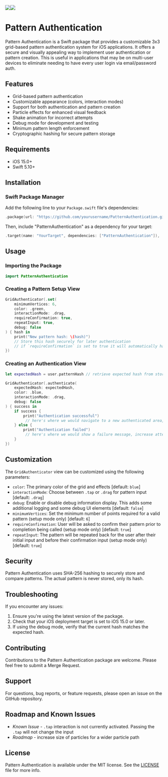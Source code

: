 [![](https://img.shields.io/endpoint?url=https%3A%2F%2Fswiftpackageindex.com%2Fapi%2Fpackages%2FApex-Studios-LLC%2FPatternAuthentication%2Fbadge%3Ftype%3Dswift-versions)](https://swiftpackageindex.com/Apex-Studios-LLC/PatternAuthentication)[![](https://img.shields.io/endpoint?url=https%3A%2F%2Fswiftpackageindex.com%2Fapi%2Fpackages%2FApex-Studios-LLC%2FPatternAuthentication%2Fbadge%3Ftype%3Dplatforms)](https://swiftpackageindex.com/Apex-Studios-LLC/PatternAuthentication)
# Pattern Authentication

Pattern Authentication is a Swift package that provides a customizable 3x3 grid-based pattern authentication system for iOS applications. It offers a secure and visually appealing way to implement user authentication or pattern creation. This is useful in applications that may be on multi-user devices to eliminate needing to have every user login via email/password auth.

[](https://github.com/user-attachments/assets/34d3c5b0-3a0f-4a1f-b5b0-207aae6a9ef5)


## Features

- Grid-based pattern authentication
- Customizable appearance (colors, interaction modes)
- Support for both authentication and pattern creation
- Particle effects for enhanced visual feedback
- Shake animation for incorrect attempts
- Debug mode for development and testing
- Minimum pattern length enforcement
- Cryptographic hashing for secure pattern storage

## Requirements

- iOS 15.0+
- Swift 5.10+

## Installation

### Swift Package Manager

Add the following line to your `Package.swift` file's dependencies:

```swift
.package(url: "https://github.com/yourusername/PatternAuthentication.git", from: "1.0.0")
```

Then, include "PatternAuthentication" as a dependency for your target:

```swift
.target(name: "YourTarget", dependencies: ["PatternAuthentication"]),
```

## Usage

### Importing the Package

```swift
import PatternAuthentication
```

### Creating a Pattern Setup View

```swift
GridAuthenticator(.set(
    minimumVertices: 6,
    color: .green,
    interactionMode: .drag,
    requireConfirmation: true,
    repeatInput: true,
    debug: false
) { hash in
    print("New pattern hash: \(hash)")
    // Store this hash securely for later authentication
    // if `requireConfirmation` is set to true it will automatically have the user confirm the pattern prior to calling completion
})
```

### Creating an Authentication View

```swift
let expectedHash = user.patternHash // retrieve expected hash from storage

GridAuthenticator(.authenticate(
    expectedHash: expectedHash,
    color: .blue,
    interactionMode: .drag,
    debug: false
) { success in
    if success {
        print("Authentication successful")
         // here's where we would navigate to a new authenticated area, show a success animation, etc
    } else {
        print("Authentication failed")
         // here's where we would show a failure message, increase attempt counts, etc
    }
})
```

## Customization

The `GridAuthenticator` view can be customized using the following parameters:

- `color`: The primary color of the grid and effects [default: `blue`]
- `interactionMode`: Choose between `.tap` or `.drag` for pattern input [default: `.drag`]
- `debug`: Enable or disable debug information display. This adds some additional logging and some debug UI elements [default: `false`]
- `minimumVertices`: Set the minimum number of points required for a valid pattern (setup mode only) [default: `6`]
- `requireConfirmation`: User will be asked to confirm their pattern prior to completion being called (setup mode only) [default: `true`]
- `repeatInput`: The pattern will be repeated back for the user after their initial input and before their confirmation input (setup mode only) [default: `true`]

## Security

Pattern Authentication uses SHA-256 hashing to securely store and compare patterns. The actual pattern is never stored, only its hash.

## Troubleshooting

If you encounter any issues:

1. Ensure you're using the latest version of the package.
2. Check that your iOS deployment target is set to iOS 15.0 or later.
3. If using the debug mode, verify that the current hash matches the expected hash.

## Contributing

Contributions to the Pattern Authentication package are welcome. Please feel free to submit a Merge Request.

## Support

For questions, bug reports, or feature requests, please open an issue on the GitHub repository.

## Roadmap and Known Issues

- *Known Issue* - `.tap` interaction is not currently activated. Passing the `.tap` will not change the input
- *Roadmap* - increase size of particles for a wider particle path

## License

Pattern Authentication is available under the MIT license. See the [LICENSE](LICENSE) file for more info.
